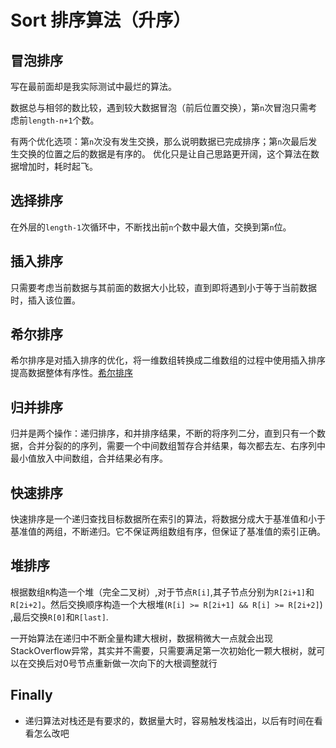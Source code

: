 # Sort 排序算法（升序）

## 冒泡排序
写在最前面却是我实际测试中最烂的算法。

数据总与相邻的数比较，遇到较大数据冒泡（前后位置交换），第`n`次冒泡只需考虑前`length-n+1`个数。

有两个优化选项：第`n`次没有发生交换，那么说明数据已完成排序；第`n`次最后发生交换的位置之后的数据是有序的。
优化只是让自己思路更开阔，这个算法在数据增加时，耗时起飞。

## 选择排序
在外层的`length-1`次循环中，不断找出前`n`个数中最大值，交换到第`n`位。

## 插入排序
只需要考虑当前数据与其前面的数据大小比较，直到即将遇到小于等于当前数据时，插入该位置。

## 希尔排序
希尔排序是对插入排序的优化，将一维数组转换成二维数组的过程中使用插入排序提高数据整体有序性。[希尔排序](https://blog.csdn.net/weixin_40539125/article/details/100128421)

## 归并排序
归并是两个操作：递归排序，和并排序结果，不断的将序列二分，直到只有一个数据，合并分裂的的序列，需要一个中间数组暂存合并结果，每次都去左、右序列中最小值放入中间数组，合并结果必有序。

## 快速排序
快速排序是一个递归查找目标数据所在索引的算法，将数据分成大于基准值和小于基准值的两组，不断递归。它不保证两组数组有序，但保证了基准值的索引正确。

## 堆排序
根据数组`R`构造一个堆（完全二叉树）,对于节点`R[i]`,其子节点分别为`R[2i+1]`和`R[2i+2]`。然后交换顺序构造一个大根堆(`R[i] >= R[2i+1] && R[i] >= R[2i+2]`) ,最后交换`R[0]`和`R[last]`.

一开始算法在递归中不断全量构建大根树，数据稍微大一点就会出现StackOverflow异常，其实并不需要，只需要满足第一次初始化一颗大根树，就可以在交换后对0号节点重新做一次向下的大根调整就行

## Finally
- 递归算法对栈还是有要求的，数据量大时，容易触发栈溢出，以后有时间在看看怎么改吧